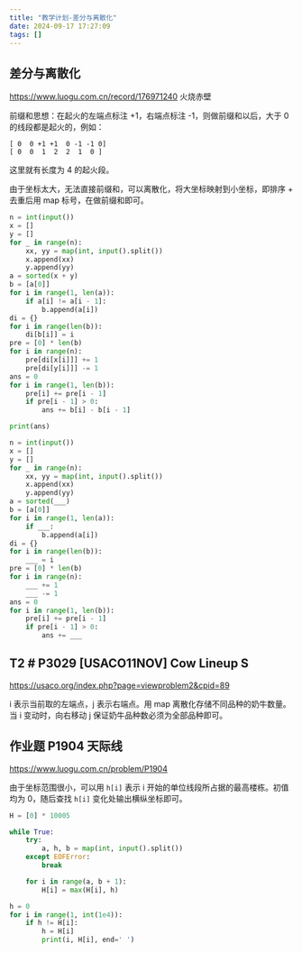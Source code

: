 ```yaml
---
title: "教学计划-差分与离散化"
date: 2024-09-17 17:27:09
tags: []
---
```

## 差分与离散化

https://www.luogu.com.cn/record/176971240 火烧赤壁

前缀和思想：在起火的左端点标注 +1，右端点标注 -1，则做前缀和以后，大于 0 的线段都是起火的，例如：

```
[ 0  0 +1 +1  0 -1 -1 0]
[ 0  0  1  2  2  1  0 ]
```

这里就有长度为 4 的起火段。

由于坐标太大，无法直接前缀和，可以离散化，将大坐标映射到小坐标，即排序 + 去重后用 map 标号，在做前缀和即可。

```python
n = int(input())
x = []
y = []
for _ in range(n):
    xx, yy = map(int, input().split())
    x.append(xx)
    y.append(yy)
a = sorted(x + y)
b = [a[0]]
for i in range(1, len(a)):
    if a[i] != a[i - 1]:
        b.append(a[i])
di = {}
for i in range(len(b)):
    di[b[i]] = i
pre = [0] * len(b)
for i in range(n):
    pre[di[x[i]]] += 1
    pre[di[y[i]]] -= 1
ans = 0
for i in range(1, len(b)):
    pre[i] += pre[i - 1]
    if pre[i - 1] > 0:
        ans += b[i] - b[i - 1]

print(ans)
```
```python
n = int(input())
x = []
y = []
for _ in range(n):
    xx, yy = map(int, input().split())
    x.append(xx)
    y.append(yy)
a = sorted(___)
b = [a[0]]
for i in range(1, len(a)):
    if ___:
        b.append(a[i])
di = {}
for i in range(len(b)):
    ___ = i
pre = [0] * len(b)
for i in range(n):
    ___ += 1
    ___ -= 1
ans = 0
for i in range(1, len(b)):
    pre[i] += pre[i - 1]
    if pre[i - 1] > 0:
        ans += ___
```
## T2 # P3029 [USACO11NOV] Cow Lineup S

https://usaco.org/index.php?page=viewproblem2&cpid=89

i 表示当前取的左端点，j 表示右端点。用 map 离散化存储不同品种的奶牛数量。当 i 变动时，向右移动 j 保证奶牛品种数必须为全部品种即可。

## 作业题 P1904 天际线

https://www.luogu.com.cn/problem/P1904

由于坐标范围很小，可以用 `h[i]` 表示 i 开始的单位线段所占据的最高楼栋。初值均为 $0$，随后查找 `h[i]` 变化处输出横纵坐标即可。

```python
H = [0] * 10005

while True:
    try:
        a, h, b = map(int, input().split())
    except EOFError:
        break

    for i in range(a, b + 1):
        H[i] = max(H[i], h)

h = 0
for i in range(1, int(1e4)):
    if h != H[i]:
        h = H[i]
        print(i, H[i], end=' ')
```

